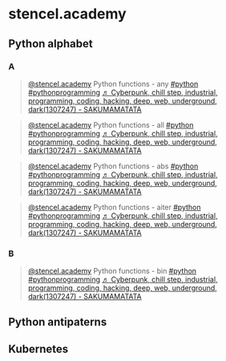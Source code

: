 # stencel.academy

## Python alphabet
### A

<blockquote class="tiktok-embed" cite="https://www.tiktok.com/@stencel.academy/video/7278032659626921248" data-video-id="7278032659626921248" style="max-width: 605px;min-width: 325px;" > <section> <a target="_blank" title="@stencel.academy" href="https://www.tiktok.com/@stencel.academy?refer=embed">@stencel.academy</a> Python functions - any <a title="python" target="_blank" href="https://www.tiktok.com/tag/python?refer=embed">#python</a> <a title="pythonprogramming" target="_blank" href="https://www.tiktok.com/tag/pythonprogramming?refer=embed">#pythonprogramming</a> <a target="_blank" title="♬ Cyberpunk, chill step, industrial, programming, coding, hacking, deep, web, underground, dark(1307247) - SAKUMAMATATA" href="https://www.tiktok.com/music/Cyberpunk-chill-step-industrial-programming-coding-hacking-deep-web-underground-dark-1307247-7146264330101590018?refer=embed">♬ Cyberpunk, chill step, industrial, programming, coding, hacking, deep, web, underground, dark(1307247) - SAKUMAMATATA</a> </section> </blockquote> <script async src="https://www.tiktok.com/embed.js"></script>

<blockquote class="tiktok-embed" cite="https://www.tiktok.com/@stencel.academy/video/7278037904083963168" data-video-id="7278037904083963168" style="max-width: 605px;min-width: 325px;" > <section> <a target="_blank" title="@stencel.academy" href="https://www.tiktok.com/@stencel.academy?refer=embed">@stencel.academy</a> Python functions - all <a title="python" target="_blank" href="https://www.tiktok.com/tag/python?refer=embed">#python</a>  <a title="pythonprogramming" target="_blank" href="https://www.tiktok.com/tag/pythonprogramming?refer=embed">#pythonprogramming</a> <a target="_blank" title="♬ Cyberpunk, chill step, industrial, programming, coding, hacking, deep, web, underground, dark(1307247) - SAKUMAMATATA" href="https://www.tiktok.com/music/Cyberpunk-chill-step-industrial-programming-coding-hacking-deep-web-underground-dark-1307247-7146264330101590018?refer=embed">♬ Cyberpunk, chill step, industrial, programming, coding, hacking, deep, web, underground, dark(1307247) - SAKUMAMATATA</a> </section> </blockquote> <script async src="https://www.tiktok.com/embed.js"></script>

<blockquote class="tiktok-embed" cite="https://www.tiktok.com/@stencel.academy/video/7278385490510843169" data-video-id="7278385490510843169" style="max-width: 605px;min-width: 325px;" > <section> <a target="_blank" title="@stencel.academy" href="https://www.tiktok.com/@stencel.academy?refer=embed">@stencel.academy</a> Python functions - abs <a title="python" target="_blank" href="https://www.tiktok.com/tag/python?refer=embed">#python</a>  <a title="pythonprogramming" target="_blank" href="https://www.tiktok.com/tag/pythonprogramming?refer=embed">#pythonprogramming</a> <a target="_blank" title="♬ Cyberpunk, chill step, industrial, programming, coding, hacking, deep, web, underground, dark(1307247) - SAKUMAMATATA" href="https://www.tiktok.com/music/Cyberpunk-chill-step-industrial-programming-coding-hacking-deep-web-underground-dark-1307247-7146264330101590018?refer=embed">♬ Cyberpunk, chill step, industrial, programming, coding, hacking, deep, web, underground, dark(1307247) - SAKUMAMATATA</a> </section> </blockquote> <script async src="https://www.tiktok.com/embed.js"></script>

<blockquote class="tiktok-embed" cite="https://www.tiktok.com/@stencel.academy/video/7278393128393002273" data-video-id="7278393128393002273" style="max-width: 605px;min-width: 325px;" > <section> <a target="_blank" title="@stencel.academy" href="https://www.tiktok.com/@stencel.academy?refer=embed">@stencel.academy</a> Python functions - aiter <a title="python" target="_blank" href="https://www.tiktok.com/tag/python?refer=embed">#python</a>  <a title="pythonprogramming" target="_blank" href="https://www.tiktok.com/tag/pythonprogramming?refer=embed">#pythonprogramming</a> <a target="_blank" title="♬ Cyberpunk, chill step, industrial, programming, coding, hacking, deep, web, underground, dark(1307247) - SAKUMAMATATA" href="https://www.tiktok.com/music/Cyberpunk-chill-step-industrial-programming-coding-hacking-deep-web-underground-dark-1307247-7146264330101590018?refer=embed">♬ Cyberpunk, chill step, industrial, programming, coding, hacking, deep, web, underground, dark(1307247) - SAKUMAMATATA</a> </section> </blockquote> <script async src="https://www.tiktok.com/embed.js"></script>

### B

<blockquote class="tiktok-embed" cite="https://www.tiktok.com/@stencel.academy/video/7279014248380976416" data-video-id="7279014248380976416" style="max-width: 605px;min-width: 325px;" > <section> <a target="_blank" title="@stencel.academy" href="https://www.tiktok.com/@stencel.academy?refer=embed">@stencel.academy</a> Python functions - bin <a title="python" target="_blank" href="https://www.tiktok.com/tag/python?refer=embed">#python</a>  <a title="pythonprogramming" target="_blank" href="https://www.tiktok.com/tag/pythonprogramming?refer=embed">#pythonprogramming</a> <a target="_blank" title="♬ Cyberpunk, chill step, industrial, programming, coding, hacking, deep, web, underground, dark(1307247) - SAKUMAMATATA" href="https://www.tiktok.com/music/Cyberpunk-chill-step-industrial-programming-coding-hacking-deep-web-underground-dark-1307247-7146264330101590018?refer=embed">♬ Cyberpunk, chill step, industrial, programming, coding, hacking, deep, web, underground, dark(1307247) - SAKUMAMATATA</a> </section> </blockquote> <script async src="https://www.tiktok.com/embed.js"></script>

## Python antipaterns

## Kubernetes